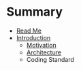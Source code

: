 # Summary

* [Read Me](README.md)
* [Introduction](docs/introduction/TOC.md)
   * [Motivation](docs/introduction/Motivation.md)
   * [Architecture](docs/introduction/Architecture.md)
   * Coding Standard

